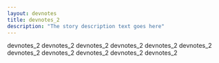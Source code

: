 ```yaml
---
layout: devnotes
title: devnotes_2 
description: "The story description text goes here"
---
```


devnotes_2 devnotes_2 devnotes_2 devnotes_2 devnotes_2 devnotes_2 devnotes_2 devnotes_2 devnotes_2 devnotes_2 devnotes_2 